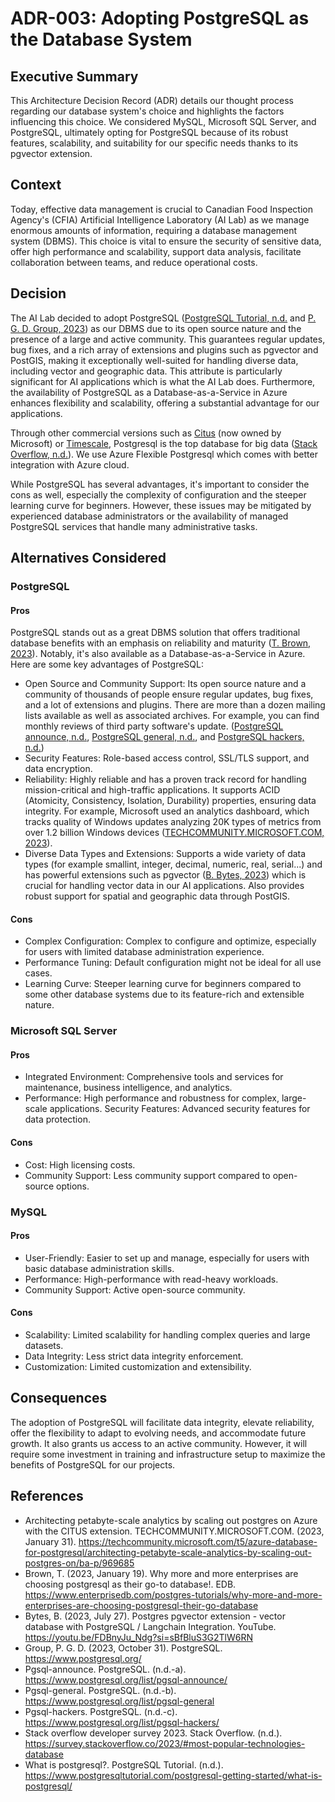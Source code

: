 # ADR-003: Adopting PostgreSQL as the Database System

## Executive Summary

This Architecture Decision Record (ADR) details our thought process regarding
our database system's choice and highlights the factors influencing this choice.
We considered MySQL, Microsoft SQL Server, and PostgreSQL, ultimately opting for
PostgreSQL because of its robust features, scalability, and suitability for our
specific needs thanks to its pgvector extension.

## Context
Today, effective data management is crucial to Canadian Food Inspection Agency's
(CFIA) Artificial Intelligence Laboratory (AI Lab) as we manage enormous amounts
of information, requiring a database management system (DBMS). This choice is
vital to ensure the security of sensitive data, offer high performance and
scalability, support data analysis, facilitate collaboration between teams, and
reduce operational costs.

## Decision
The AI Lab decided to adopt PostgreSQL ([PostgreSQL Tutorial, n.d.](#ref-tutorial) and [P. G. D. Group, 2023](#ref-postgres)) as our DBMS due to its open source nature
and the presence of a large and active community. This guarantees regular
updates, bug fixes, and a rich array of extensions and plugins such as pgvector
and PostGIS, making it exceptionally well-suited for handling diverse data,
including vector and geographic data. This attribute is particularly significant
for AI applications which is what the AI Lab does. Furthermore, the availability
of PostgreSQL as a Database-as-a-Service in Azure enhances flexibility and
scalability, offering a substantial advantage for our applications.

Through other commercial versions such as [Citus](https://www.citusdata.com/)
(now owned by Microsoft) or [Timescale](https://www.timescale.com/), Postgresql
is the top database for big data ([Stack Overflow, n.d.](#ref-survey)). We use Azure Flexible Postgresql which comes
with better integration with Azure cloud.

While PostgreSQL has several advantages, it's important to consider the cons as
well, especially the complexity of configuration and the steeper learning curve
for beginners. However, these issues may be mitigated by experienced database
administrators or the availability of managed PostgreSQL services that handle
many administrative tasks.

## Alternatives Considered
### PostgreSQL 
#### Pros
PostgreSQL stands out as a great DBMS solution that offers traditional database
benefits with an emphasis on reliability and maturity ([T. Brown, 2023](#ref-database)). Notably, it's also
available as a Database-as-a-Service in Azure. Here are some key advantages of
PostgreSQL:

- Open Source and Community Support: Its open source nature and a community of
  thousands of people ensure regular updates, bug fixes, and a lot of extensions
  and plugins. There are more than a dozen mailing lists available as well as
  associated archives. For example, you can find monthly reviews of third party
  software's update. ([PostgreSQL announce, n.d.](#ref-announce), [PostgreSQL general, n.d.](#ref-general), and [PostgreSQL hackers, n.d.](#ref-hackers)) 
- Security Features: Role-based access control, SSL/TLS support, and data
  encryption.
- Reliability: Highly reliable and has a proven track record for handling
  mission-critical and high-traffic applications. It supports ACID (Atomicity,
  Consistency, Isolation, Durability) properties, ensuring data integrity. For
  example, Microsoft used an analytics dashboard, which tracks quality of
  Windows updates analyzing 20K types of metrics from over 1.2 billion Windows
  devices ([TECHCOMMUNITY.MICROSOFT.COM, 2023](#ref-architecture)).
- Diverse Data Types and Extensions: Supports a wide variety of data types (for
  example smallint, integer, decimal, numeric, real, serial...) and has powerful
  extensions such as pgvector ([B. Bytes, 2023](#ref-pgvector)) which is crucial for handling vector data in our
  AI applications. Also provides robust support for spatial and geographic data
  through PostGIS.

#### Cons
- Complex Configuration: Complex to configure and optimize, especially for users
  with limited database administration experience.
- Performance Tuning: Default configuration might not be ideal for all use
  cases.
- Learning Curve: Steeper learning curve for beginners compared to some other
  database systems due to its feature-rich and extensible nature.

### Microsoft SQL Server
#### Pros
- Integrated Environment: Comprehensive tools and services for maintenance,
  business intelligence, and analytics.
- Performance: High performance and robustness for complex, large-scale
applications. Security Features: Advanced security features for data protection.
#### Cons
- Cost: High licensing costs.
- Community Support: Less community support compared to open-source options.

### MySQL
#### Pros
- User-Friendly: Easier to set up and manage, especially for users with basic
  database administration skills.
- Performance: High-performance with read-heavy workloads.
- Community Support: Active open-source community.
#### Cons
- Scalability: Limited scalability for handling complex queries and large
  datasets.
- Data Integrity: Less strict data integrity enforcement.
- Customization: Limited customization and extensibility.

## Consequences
The adoption of PostgreSQL will facilitate data integrity, elevate reliability,
offer the flexibility to adapt to evolving needs, and accommodate future growth.
It also grants us access to an active community. However, it will require some
investment in training and infrastructure setup to maximize the benefits of
PostgreSQL for our projects.

## References

- <a id="ref-architecture"></a>Architecting petabyte-scale analytics by scaling out
  postgres on Azure with the CITUS extension. TECHCOMMUNITY.MICROSOFT.COM.
  (2023, January 31).
  https://techcommunity.microsoft.com/t5/azure-database-for-postgresql/architecting-petabyte-scale-analytics-by-scaling-out-postgres-on/ba-p/969685 
- <a id="ref-database"></a>Brown, T. (2023, January 19). Why more and more
  enterprises are choosing postgresql as their go-to database!. EDB.
  https://www.enterprisedb.com/postgres-tutorials/why-more-and-more-enterprises-are-choosing-postgresql-their-go-database 
- <a id="ref-pgvector"></a>Bytes, B. (2023, July 27). Postgres pgvector extension -
  vector database with PostgreSQL / Langchain Integration. YouTube.
  https://youtu.be/FDBnyJu_Ndg?si=sBfBluS3G2TlW6RN 
- <a id="ref-postgres"></a>Group, P. G. D. (2023, October 31). PostgreSQL.
  https://www.postgresql.org/ 
- <a id="ref-announce"></a>Pgsql-announce. PostgreSQL. (n.d.-a).
  https://www.postgresql.org/list/pgsql-announce/ 
- <a id="ref-general"></a>Pgsql-general. PostgreSQL. (n.d.-b).
  https://www.postgresql.org/list/pgsql-general 
- <a id="ref-hackers"></a>Pgsql-hackers. PostgreSQL. (n.d.-c).
  https://www.postgresql.org/list/pgsql-hackers/ 
- <a id="ref-survey"></a>Stack overflow developer survey 2023. Stack Overflow.
  (n.d.).
  https://survey.stackoverflow.co/2023/#most-popular-technologies-database 
- <a id="ref-tutorial"></a>What is postgresql?. PostgreSQL Tutorial. (n.d.).
  https://www.postgresqltutorial.com/postgresql-getting-started/what-is-postgresql/ 
